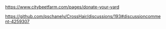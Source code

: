 https://www.citybeetfarm.com/pages/donate-your-yard

https://github.com/pschanely/CrossHair/discussions/193#discussioncomment-4259307

